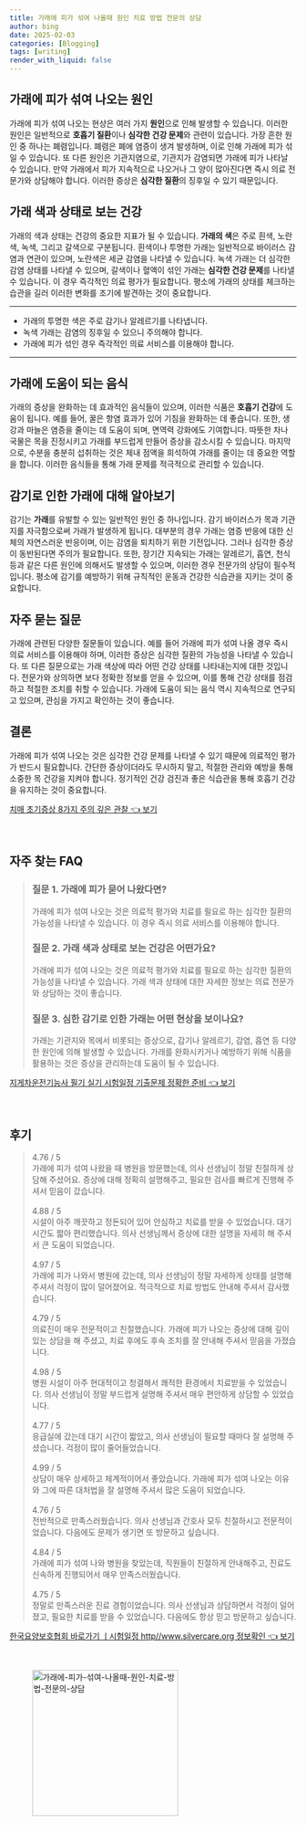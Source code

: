 ```yaml
---
title: 가래에 피가 섞여 나올때 원인 치료 방법 전문의 상담
author: bing
date: 2025-02-03
categories: [Blogging]
tags: [writing]
render_with_liquid: false
---
```



<h2 id='가래에 피가 섞여 나오는 원인'>가래에 피가 섞여 나오는 원인</h2>

<p>가래에 피가 섞여 나오는 현상은 여러 가지 <b>원인</b>으로 인해 발생할 수 있습니다. 이러한 원인은 일반적으로 <b>호흡기 질환</b>이나 <b>심각한 건강 문제</b>와 관련이 있습니다. 가장 흔한 원인 중 하나는 폐렴입니다. 폐렴은 폐에 염증이 생겨 발생하며, 이로 인해 가래에 피가 섞일 수 있습니다. 또 다른 원인은 기관지염으로, 기관지가 감염되면 가래에 피가 나타날 수 있습니다. 만약 가래에서 피가 지속적으로 나오거나 그 양이 많아진다면 즉시 의료 전문가와 상담해야 합니다. 이러한 증상은 <b>심각한 질환</b>의 징후일 수 있기 때문입니다.</p>

<h2 id='가래 색과 상태로 보는 건강'>가래 색과 상태로 보는 건강</h2>

<p>가래의 색과 상태는 건강의 중요한 지표가 될 수 있습니다. <b>가래의 색</b>은 주로 흰색, 노란색, 녹색, 그리고 갈색으로 구분됩니다. 흰색이나 투명한 가래는 일반적으로 바이러스 감염과 연관이 있으며, 노란색은 세균 감염을 나타낼 수 있습니다. 녹색 가래는 더 심각한 감염 상태를 나타낼 수 있으며, 갈색이나 혈액이 섞인 가래는 <b>심각한 건강 문제</b>를 나타낼 수 있습니다. 이 경우 즉각적인 의료 평가가 필요합니다. 평소에 가래의 상태를 체크하는 습관을 길러 이러한 변화를 조기에 발견하는 것이 중요합니다.</p>

<hr />

<ul>
    <li>가래의 투명한 색은 주로 감기나 알레르기를 나타냅니다.</li>
    <li>녹색 가래는 감염의 징후일 수 있으니 주의해야 합니다.</li>
    <li>가래에 피가 섞인 경우 즉각적인 의료 서비스를 이용해야 합니다.</li>
</ul>

<hr />

<h2 id='가래에 도움이 되는 음식'>가래에 도움이 되는 음식</h2>

<p>가래의 증상을 완화하는 데 효과적인 음식들이 있으며, 이러한 식품은 <b>호흡기 건강</b>에 도움이 됩니다. 예를 들어, 꿀은 항염 효과가 있어 기침을 완화하는 데 좋습니다. 또한, 생강과 마늘은 염증을 줄이는 데 도움이 되며, 면역력 강화에도 기여합니다. 따뜻한 차나 국물은 목을 진정시키고 가래를 부드럽게 만들어 증상을 감소시킬 수 있습니다. 마지막으로, 수분을 충분히 섭취하는 것은 체내 점액을 희석하여 가래를 줄이는 데 중요한 역할을 합니다. 이러한 음식들을 통해 가래 문제를 적극적으로 관리할 수 있습니다.</p>

<h2 id='감기로 인한 가래에 대해 알아보기'>감기로 인한 가래에 대해 알아보기</h2>

<p>감기는 <b>가래</b>를 유발할 수 있는 일반적인 원인 중 하나입니다. 감기 바이러스가 목과 기관지를 자극함으로써 가래가 발생하게 됩니다. 대부분의 경우 가래는 염증 반응에 대한 신체의 자연스러운 반응이며, 이는 감염을 퇴치하기 위한 기전입니다. 그러나 심각한 증상이 동반된다면 주의가 필요합니다. 또한, 장기간 지속되는 가래는 알레르기, 흡연, 천식 등과 같은 다른 원인에 의해서도 발생할 수 있으며, 이러한 경우 전문가의 상담이 필수적입니다. 평소에 감기를 예방하기 위해 규칙적인 운동과 건강한 식습관을 지키는 것이 중요합니다.</p>

<h2 id='자주 묻는 질문'>자주 묻는 질문</h2>

<p>가래에 관련된 다양한 질문들이 있습니다. 예를 들어 가래에 피가 섞여 나올 경우 즉시 의료 서비스를 이용해야 하며, 이러한 증상은 심각한 질환의 가능성을 나타낼 수 있습니다. 또 다른 질문으로는 가래 색상에 따라 어떤 건강 상태를 나타내는지에 대한 것입니다. 전문가와 상의하면 보다 정확한 정보를 얻을 수 있으며, 이를 통해 건강 상태를 점검하고 적절한 조치를 취할 수 있습니다. 가래에 도움이 되는 음식 역시 지속적으로 연구되고 있으며, 관심을 가지고 확인하는 것이 좋습니다.</p>

<h2 id='결론'>결론</h2>

<p>가래에 피가 섞여 나오는 것은 심각한 건강 문제를 나타낼 수 있기 때문에 의료적인 평가가 반드시 필요합니다. 간단한 증상이더라도 무시하지 말고, 적절한 관리와 예방을 통해 소중한 목 건강을 지켜야 합니다. 정기적인 건강 검진과 좋은 식습관을 통해 호흡기 건강을 유지하는 것이 중요합니다.</p>


<p><a class="click-button" title="치매 초기증상 8가지 주의 깊은 관찰" href="https://aptwhite.github.io/posts/%EC%B9%98%EB%A7%A4-%EC%B4%88%EA%B8%B0%EC%A6%9D%EC%83%81-8%EA%B0%80%EC%A7%80-%EC%A3%BC%EC%9D%98-%EA%B9%8A%EC%9D%80-%EA%B4%80%EC%B0%B0/" rel="dofollow">치매 초기증상 8가지 주의 깊은 관찰 👈 보기</a></p><br>
<h2 id='자주_찾는_FAQ'>자주 찾는 FAQ</h2>
<div itemscope="" itemtype="https://schema.org/FAQPage"> 
<blockquote> 
<div itemscope="" itemprop="mainEntity" itemtype="https://schema.org/Question"> 
<h3 itemprop="name">질문 1. 가래에 피가 묻어 나왔다면?</h3> 
<div itemscope="" itemprop="acceptedAnswer" itemtype="https://schema.org/Answer"> 
<span itemprop="text"> 
<p>가래에 피가 섞여 나오는 것은 의료적 평가와 치료를 필요로 하는 심각한 질환의 가능성을 나타낼 수 있습니다. 이 경우 즉시 의료 서비스를 이용해야 합니다.</p> 
</span> 
</div> 
</div> 
<div itemscope="" itemprop="mainEntity" itemtype="https://schema.org/Question"> 
<h3 itemprop="name">질문 2. 가래 색과 상태로 보는 건강은 어떤가요?</h3> 
<div itemscope="" itemprop="acceptedAnswer" itemtype="https://schema.org/Answer"> 
<span itemprop="text"> 
<p>가래에 피가 섞여 나오는 것은 의료적 평가와 치료를 필요로 하는 심각한 질환의 가능성을 나타낼 수 있습니다. 가래 색과 상태에 대한 자세한 정보는 의료 전문가와 상담하는 것이 좋습니다.</p> 
</span> 
</div> 
</div> 
<div itemscope="" itemprop="mainEntity" itemtype="https://schema.org/Question"> 
<h3 itemprop="name">질문 3. 심한 감기로 인한 가래는 어떤 현상을 보이나요?</h3> 
<div itemscope="" itemprop="acceptedAnswer" itemtype="https://schema.org/Answer"> 
<span itemprop="text"> 
<p>가래는 기관지와 목에서 비롯되는 증상으로, 감기나 알레르기, 감염, 흡연 등 다양한 원인에 의해 발생할 수 있습니다. 가래를 완화시키거나 예방하기 위해 식품을 활용하는 것은 증상을 관리하는데 도움이 될 수 있습니다.</p> 
</span> 
</div> 
</div> 
</blockquote> 
</div>
<p><a class="click-button" title="지게차운전기능사 필기 실기 시험일정 기출문제 정확한 준비" href="https://aptwhite.github.io/posts/%EC%A7%80%EA%B2%8C%EC%B0%A8%EC%9A%B4%EC%A0%84%EA%B8%B0%EB%8A%A5%EC%82%AC-%ED%95%84%EA%B8%B0-%EC%8B%A4%EA%B8%B0-%EC%8B%9C%ED%97%98%EC%9D%BC%EC%A0%95-%EA%B8%B0%EC%B6%9C%EB%AC%B8%EC%A0%9C-%EC%A0%95%ED%99%95%ED%95%9C-%EC%A4%80%EB%B9%84/" rel="dofollow">지게차운전기능사 필기 실기 시험일정 기출문제 정확한 준비 👈 보기</a></p><br>
<h2 id='후기'>후기</h2>
<div itemscope itemtype="https://schema.org/Product">
  <blockquote>
  <div itemprop="review" itemscope itemtype="https://schema.org/Review">
      <div itemprop="reviewRating" itemscope itemtype="https://schema.org/Rating"> <span itemprop="ratingValue">4.76</span> / <span itemprop="bestRating">5</span> </div>
      <span itemprop="reviewBody">가래에 피가 섞여 나왔을 때 병원을 방문했는데, 의사 선생님이 정말 친절하게 상담해 주셨어요. 증상에 대해 정확히 설명해주고, 필요한 검사를 빠르게 진행해 주셔서 믿음이 갔습니다.</span>
  </div>
  <br>
  <div itemprop="review" itemscope itemtype="https://schema.org/Review">
      <div itemprop="reviewRating" itemscope itemtype="https://schema.org/Rating"> <span itemprop="ratingValue">4.88</span> / <span itemprop="bestRating">5</span> </div>
      <span itemprop="reviewBody">시설이 아주 깨끗하고 정돈되어 있어 안심하고 치료를 받을 수 있었습니다. 대기 시간도 짧아 편리했습니다. 의사 선생님께서 증상에 대한 설명을 자세히 해 주셔서 큰 도움이 되었습니다.</span>
  </div>
  <br>
  <div itemprop="review" itemscope itemtype="https://schema.org/Review">
      <div itemprop="reviewRating" itemscope itemtype="https://schema.org/Rating"> <span itemprop="ratingValue">4.97</span> / <span itemprop="bestRating">5</span> </div>
      <span itemprop="reviewBody">가래에 피가 나와서 병원에 갔는데, 의사 선생님이 정말 자세하게 상태를 설명해 주셔서 걱정이 많이 덜어졌어요. 적극적으로 치료 방법도 안내해 주셔서 감사했습니다.</span>
  </div>
  <br>
  <div itemprop="review" itemscope itemtype="https://schema.org/Review">
      <div itemprop="reviewRating" itemscope itemtype="https://schema.org/Rating"> <span itemprop="ratingValue">4.79</span> / <span itemprop="bestRating">5</span> </div>
      <span itemprop="reviewBody">의료진이 매우 전문적이고 친절했습니다. 가래에 피가 나오는 증상에 대해 깊이 있는 상담을 해 주셨고, 치료 후에도 후속 조치를 잘 안내해 주셔서 믿음을 가졌습니다.</span>
  </div>
  <br>
  <div itemprop="review" itemscope itemtype="https://schema.org/Review">
      <div itemprop="reviewRating" itemscope itemtype="https://schema.org/Rating"> <span itemprop="ratingValue">4.98</span> / <span itemprop="bestRating">5</span> </div>
      <span itemprop="reviewBody">병원 시설이 아주 현대적이고 청결해서 쾌적한 환경에서 치료받을 수 있었습니다. 의사 선생님이 정말 부드럽게 설명해 주셔서 매우 편안하게 상담할 수 있었습니다.</span>
  </div>
  <br>
  <div itemprop="review" itemscope itemtype="https://schema.org/Review">
      <div itemprop="reviewRating" itemscope itemtype="https://schema.org/Rating"> <span itemprop="ratingValue">4.77</span> / <span itemprop="bestRating">5</span> </div>
      <span itemprop="reviewBody">응급실에 갔는데 대기 시간이 짧았고, 의사 선생님이 필요할 때마다 잘 설명해 주셨습니다. 걱정이 많이 줄어들었습니다.</span>
  </div>
  <br>
  <div itemprop="review" itemscope itemtype="https://schema.org/Review">
      <div itemprop="reviewRating" itemscope itemtype="https://schema.org/Rating"> <span itemprop="ratingValue">4.99</span> / <span itemprop="bestRating">5</span> </div>
      <span itemprop="reviewBody">상담이 매우 상세하고 체계적이어서 좋았습니다. 가래에 피가 섞여 나오는 이유와 그에 따른 대처법을 잘 설명해 주셔서 많은 도움이 되었습니다.</span>
  </div>
  <br>
  <div itemprop="review" itemscope itemtype="https://schema.org/Review">
      <div itemprop="reviewRating" itemscope itemtype="https://schema.org/Rating"> <span itemprop="ratingValue">4.76</span> / <span itemprop="bestRating">5</span> </div>
      <span itemprop="reviewBody">전반적으로 만족스러웠습니다. 의사 선생님과 간호사 모두 친절하시고 전문적이었습니다. 다음에도 문제가 생기면 또 방문하고 싶습니다.</span>
  </div>
  <br>
  <div itemprop="review" itemscope itemtype="https://schema.org/Review">
      <div itemprop="reviewRating" itemscope itemtype="https://schema.org/Rating"> <span itemprop="ratingValue">4.84</span> / <span itemprop="bestRating">5</span> </div>
      <span itemprop="reviewBody">가래에 피가 섞여 나와 병원을 찾았는데, 직원들이 친절하게 안내해주고, 진료도 신속하게 진행되어서 매우 만족스러웠습니다.</span>
  </div>
  <br>
  <div itemprop="review" itemscope itemtype="https://schema.org/Review">
      <div itemprop="reviewRating" itemscope="https://schema.org/Rating"> <span itemprop="ratingValue">4.75</span> / <span itemprop="bestRating">5</span> </div>
      <span itemprop="reviewBody">정말로 만족스러운 진료 경험이었습니다. 의사 선생님과 상담하면서 걱정이 덜어졌고, 필요한 치료를 받을 수 있었습니다. 다음에도 항상 믿고 방문하고 싶습니다.</span>
  </div>
  </blockquote>
</div>
<p><a class="click-button" title="한국요양보호협회 바로가기 ㅣ시험일정 http//www.silvercare.org 정보확인" href="https://aptwhite.github.io/posts/%ED%95%9C%EA%B5%AD%EC%9A%94%EC%96%91%EB%B3%B4%ED%98%B8%ED%98%91%ED%9A%8C-%EB%B0%94%EB%A1%9C%EA%B0%80%EA%B8%B0-%E3%85%A3%EC%8B%9C%ED%97%98%EC%9D%BC%EC%A0%95-httpwww.silvercare.org-%EC%A0%95%EB%B3%B4%ED%99%95%EC%9D%B8/" rel="dofollow">한국요양보호협회 바로가기 ㅣ시험일정 http//www.silvercare.org 정보확인 👈 보기</a></p><br>
<figure class="image"><img src="https://aptwhite.github.io/assets/img/thumbnail/가래에-피가-섞여-나올때-원인-치료-방법-전문의-상담.webp" alt="가래에-피가-섞여-나올때-원인-치료-방법-전문의-상담" width="256" height="256"></figure>